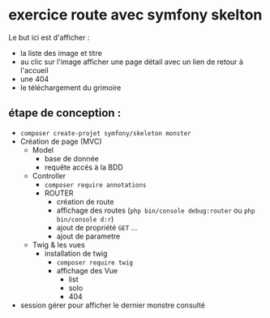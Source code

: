 # exercice route avec symfony skelton

Le but ici est d'afficher :

- la liste des image et titre
- au clic sur l'image afficher une page détail avec un lien de retour à l'accueil
- une 404
- le téléchargement du grimoire

## étape de conception :

- `composer create-projet symfony/skeleton monster`
- Création de page (MVC)
  - Model
    - base de donnée
    - requête accés à la BDD
  - Controller
    - `composer require annotations`
    - ROUTER
      - création de route
      - affichage des routes (`php bin/console debug:router` ou `php bin/console d:r`)
      - ajout de propriété `GET` ...
      - ajout de parametre
  - Twig & les vues
    - installation de twig 
      - `composer require twig`
      - affichage des Vue
        - list
        - solo
        - 404
- session gérer pour afficher le dernier monstre consulté